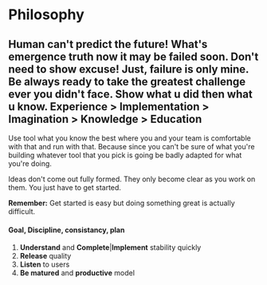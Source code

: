 # Philosophy
Human can't predict the future! What's emergence truth now it may be failed soon. Don't need to show excuse! Just, failure is only mine. Be always ready to take the greatest challenge ever you didn't face. **Show what u did then what u know.**
Experience > Implementation > Imagination > Knowledge > Education
-----------------------------------------------------------------
Use tool what you know the best where you and your team is comfortable with that and run with that. Because since you can't be sure of what you're building whatever tool that you pick is going be badly adapted for what you're doing. 

Ideas don't come out fully formed. They only become clear as you work on them. You just have to get started.

**Remember:** Get started is easy but doing something great is actually difficult.
#### Goal, Discipline, consistancy, plan ####

1. **Understand** and **Complete**|**Implement** stability quickly
2. **Release** quality
3. **Listen** to users
4. **Be matured** and **productive** model

